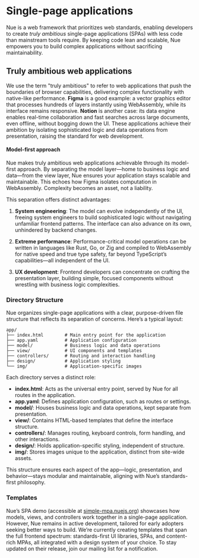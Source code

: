 
# Single-page applications
Nue is a web framework that prioritizes web standards, enabling developers to create _truly ambitious_ single-page applications (SPAs) with less code than mainstream tools require. By keeping code lean and scalable, Nue empowers you to build complex applications without sacrificing maintainability.


## Truly ambitious web applications
We use the term "truly ambitious" to refer to web applications that push the boundaries of browser capabilities, delivering complex functionality with native-like performance. **Figma** is a good example: a vector graphics editor that processes hundreds of layers instantly using WebAssembly, while its interface remains responsive. **Notion** is another case: its data engine enables real-time collaboration and fast searches across large documents, even offline, without bogging down the UI. These applications achieve their ambition by isolating sophisticated logic and data operations from presentation, raising the standard for web development.


#### Model-first approach
Nue makes truly ambitious web applications achievable through its model-first approach. By separating the model layer—home to business logic and data—from the view layer, Nue ensures your application stays scalable and maintainable. This echoes how Figma isolates computation in WebAssembly. Complexity becomes an asset, not a liability.

This separation offers distinct advantages:

1. **System engineering**: The model can evolve independently of the UI, freeing system engineers to build sophisticated logic without navigating unfamiliar frontend patterns. The interface can also advance on its own, unhindered by backend changes.

2. **Extreme performance**: Performance-critical model operations can be written in languages like Rust, Go, or Zig and compiled to WebAssembly for native speed and true type safety, far beyond TypeScript’s capabilities—all independent of the UI.

3. **UX development**: Frontend developers can concentrate on crafting the presentation layer, building simple, focused components without wrestling with business logic complexities.



### Directory Structure
Nue organizes single-page applications with a clear, purpose-driven file structure that reflects its separation of concerns. Here’s a typical layout:

```
app/
├── index.html        # Main entry point for the application
├── app.yaml          # Application configuration
├── model/            # Business logic and data operations
├── view/             # UI components and templates
├── controllers/      # Routing and interaction handling
├── design/           # Application styling
└── img/              # Application-specific images
```

Each directory serves a distinct role:

- **index.html**: Acts as the universal entry point, served by Nue for all routes in the application.
- **app.yaml**: Defines application configuration, such as routes or settings.
- **model/**: Houses business logic and data operations, kept separate from presentation.
- **view/**: Contains HTML-based templates that define the interface structure.
- **controllers/**: Manages routing, keyboard controls, form handling, and other interactions.
- **design/**: Holds application-specific styling, independent of structure.
- **img/**: Stores images unique to the application, distinct from site-wide assets.

This structure ensures each aspect of the app—logic, presentation, and behavior—stays modular and maintainable, aligning with Nue’s standards-first philosophy.


### Templates
Nue’s SPA demo (accessible at [simple-mpa.nuejs.org](//simple-mpa.nuejs.org/)\) showcases how models, views, and controllers work together in a single-page application. However, Nue remains in active development, tailored for early adopters seeking better ways to build. We’re currently creating templates that span the full frontend spectrum: standards-first UI libraries, SPAs, and content-rich MPAs, all integrated with a design system of your choice. To stay updated on their release, join our mailing list for a notification.

